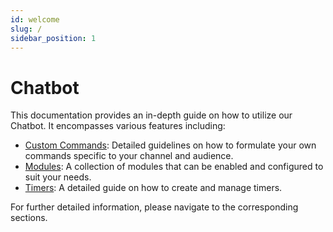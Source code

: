```yaml
---
id: welcome
slug: /
sidebar_position: 1
---
```

# Chatbot

This documentation provides an in-depth guide on how to utilize our Chatbot. It encompasses various features including:

- [Custom Commands](./chatbot/commands/custom): Detailed guidelines on how to formulate your own commands specific to your channel and audience.
- [Modules](./chatbot/modules): A collection of modules that can be enabled and configured to suit your needs.
- [Timers](./chatbot/timers): A detailed guide on how to create and manage timers.

For further detailed information, please navigate to the corresponding sections.
